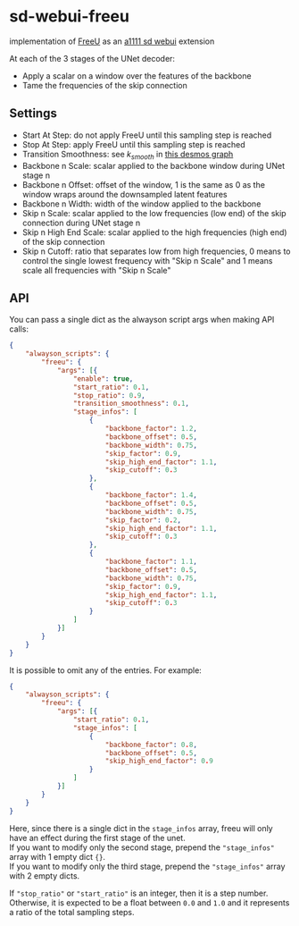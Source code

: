 # sd-webui-freeu
implementation of [FreeU](https://github.com/ChenyangSi/FreeU) as an [a1111 sd webui](https://github.com/AUTOMATIC1111/stable-diffusion-webui) extension

At each of the 3 stages of the UNet decoder:
- Apply a scalar on a window over the features of the backbone
- Tame the frequencies of the skip connection

## Settings

- Start At Step: do not apply FreeU until this sampling step is reached
- Stop At Step: apply FreeU until this sampling step is reached
- Transition Smoothness: see $k_{smooth}$ in [this desmos graph](https://www.desmos.com/calculator/ngcqo5ictm)
- Backbone n Scale: scalar applied to the backbone window during UNet stage n
- Backbone n Offset: offset of the window, 1 is the same as 0 as the window wraps around the downsampled latent features
- Backbone n Width: width of the window applied to the backbone
- Skip n Scale: scalar applied to the low frequencies (low end) of the skip connection during UNet stage n
- Skip n High End Scale: scalar applied to the high frequencies (high end) of the skip connection
- Skip n Cutoff: ratio that separates low from high frequencies, 0 means to control the single lowest frequency with "Skip n Scale" and 1 means scale all frequencies with "Skip n Scale"

## API

You can pass a single dict as the alwayson script args when making API calls:

```json
{
    "alwayson_scripts": {
        "freeu": {
            "args": [{
                "enable": true,
                "start_ratio": 0.1,
                "stop_ratio": 0.9,
                "transition_smoothness": 0.1,
                "stage_infos": [
                    {
                        "backbone_factor": 1.2,
                        "backbone_offset": 0.5,
                        "backbone_width": 0.75,
                        "skip_factor": 0.9,
                        "skip_high_end_factor": 1.1,
                        "skip_cutoff": 0.3
                    },
                    {
                        "backbone_factor": 1.4,
                        "backbone_offset": 0.5,
                        "backbone_width": 0.75,
                        "skip_factor": 0.2,
                        "skip_high_end_factor": 1.1,
                        "skip_cutoff": 0.3
                    },
                    {
                        "backbone_factor": 1.1,
                        "backbone_offset": 0.5,
                        "backbone_width": 0.75,
                        "skip_factor": 0.9,
                        "skip_high_end_factor": 1.1,
                        "skip_cutoff": 0.3
                    }
                ]
            }]
        }
    }
}
```

It is possible to omit any of the entries. For example:

```json
{
    "alwayson_scripts": {
        "freeu": {
            "args": [{
                "start_ratio": 0.1,
                "stage_infos": [
                    {
                        "backbone_factor": 0.8,
                        "backbone_offset": 0.5,
                        "skip_high_end_factor": 0.9
                    }
                ]
            }]
        }
    }
}
```

Here, since there is a single dict in the `stage_infos` array, freeu will only have an effect during the first stage of the unet.  
If you want to modify only the second stage, prepend the `"stage_infos"` array with 1 empty dict `{}`.  
If you want to modify only the third stage, prepend the `"stage_infos"` array with 2 empty dicts.

If `"stop_ratio"` or `"start_ratio"` is an integer, then it is a step number.  
Otherwise, it is expected to be a float between `0.0` and `1.0` and it represents a ratio of the total sampling steps.
